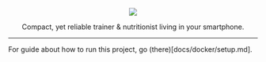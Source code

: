 <p align="center">
    <img src="https://user-images.githubusercontent.com/59512535/169715802-00f08719-01c5-4663-b729-18de6797d820.svg">
</p>

<p align="center">
    Compact, yet reliable trainer & nutritionist living in your smartphone.    
</p>

---

For guide about how to run this project, go (there)[docs/docker/setup.md].
